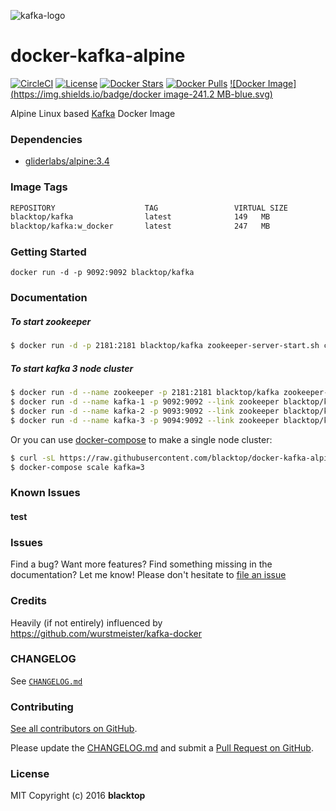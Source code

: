 ![kafka-logo](https://raw.githubusercontent.com/blacktop/docker-kafka-alpine/master/kafka-logo.png)

docker-kafka-alpine
===================

[![CircleCI](https://circleci.com/gh/blacktop/docker-kafka-alpine.png?style=shield)](https://circleci.com/gh/blacktop/docker-kafka-alpine)
[![License](http://img.shields.io/:license-mit-blue.svg)](http://doge.mit-license.org) [![Docker Stars](https://img.shields.io/docker/stars/blacktop/kafka.svg)](https://hub.docker.com/r/blacktop/kafka/) [![Docker Pulls](https://img.shields.io/docker/pulls/blacktop/kafka.svg)](https://hub.docker.com/r/blacktop/kafka/)
[![Docker Image](https://img.shields.io/badge/docker image-241.2 MB-blue.svg)](https://hub.docker.com/r/blacktop/kafka/)

Alpine Linux based [Kafka](http://kafka.apache.org/downloads.html) Docker Image

### Dependencies

-	[gliderlabs/alpine:3.4](https://index.docker.io/_/gliderlabs/alpine/)

### Image Tags

```bash
REPOSITORY                    TAG                 VIRTUAL SIZE
blacktop/kafka                latest              149   MB
blacktop/kafka:w_docker       latest              247   MB
```

### Getting Started

```
docker run -d -p 9092:9092 blacktop/kafka
```

### Documentation

##### To start zookeeper

```bash
$ docker run -d -p 2181:2181 blacktop/kafka zookeeper-server-start.sh config/zookeeper.properties
```

##### To start kafka 3 node cluster

```bash
$ docker run -d --name zookeeper -p 2181:2181 blacktop/kafka zookeeper-server-start.sh config/zookeeper.properties
$ docker run -d --name kafka-1 -p 9092:9092 --link zookeeper blacktop/kafka
$ docker run -d --name kafka-2 -p 9093:9092 --link zookeeper blacktop/kafka
$ docker run -d --name kafka-3 -p 9094:9092 --link zookeeper blacktop/kafka
```

Or you can use [docker-compose](https://docs.docker.com/compose/) to make a single node cluster:

```bash
$ curl -sL https://raw.githubusercontent.com/blacktop/docker-kafka-alpine/master/docker-compose.yml > docker-compose.yml && docker-compose up -d
$ docker-compose scale kafka=3
```

### Known Issues

#### test

### Issues

Find a bug? Want more features? Find something missing in the documentation? Let me know! Please don't hesitate to [file an issue](https://github.com/blacktop/docker-kafka-alpine/issues/new)

### Credits

Heavily (if not entirely) influenced by https://github.com/wurstmeister/kafka-docker

### CHANGELOG

See [`CHANGELOG.md`](https://github.com/blacktop/docker-kafka-alpine/blob/master/CHANGELOG.md)

### Contributing

[See all contributors on GitHub](https://github.com/blacktop/docker-kafka-alpine/graphs/contributors).

Please update the [CHANGELOG.md](https://github.com/blacktop/docker-kafka-alpine/blob/master/CHANGELOG.md) and submit a [Pull Request on GitHub](https://help.github.com/articles/using-pull-requests/).

### License

MIT Copyright (c) 2016 **blacktop**

